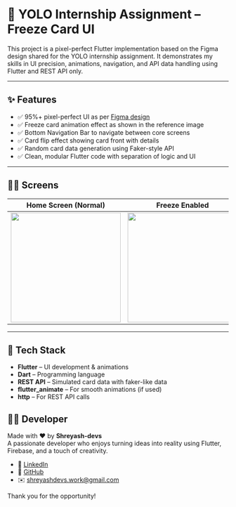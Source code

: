 # 🧊 YOLO Internship Assignment – Freeze Card UI

This project is a pixel-perfect Flutter implementation based on the Figma design shared for the YOLO internship assignment. It demonstrates my skills in UI precision, animations, navigation, and API data handling using Flutter and REST API only.

---

## ✨ Features

- ✅ 95%+ pixel-perfect UI as per [Figma design](https://www.figma.com/design/Bt4RVAPxsiVJDw6wZvpfn2/YOLO-Task-Jan-25?node-id=0-1&t=NfrKJVbuJIUuTAJ1-1)
- ✅ Freeze card animation effect as shown in the reference image
- ✅ Bottom Navigation Bar to navigate between core screens
- ✅ Card flip effect showing card front with details
- ✅ Random card data generation using Faker-style API
- ✅ Clean, modular Flutter code with separation of logic and UI

---

## 🧑‍💻 Screens

| Home Screen (Normal) | Freeze Enabled |
|----------------------|----------------|
| <img src="https://github.com/user-attachments/assets/e303266f-0702-46aa-8e85-20b5c5bf6f90" width="250"/> | <img src="https://github.com/user-attachments/assets/02f00393-7242-4795-88c4-8f1018fd63d8" width="250"/> |


---

## 🧰 Tech Stack

- **Flutter** – UI development & animations  
- **Dart** – Programming language  
- **REST API** – Simulated card data with faker-like data  
- **flutter_animate** – For smooth animations (if used)  
- **http** – For REST API calls  


## 👨‍💻 Developer

Made with ❤️ by **Shreyash-devs**  
A passionate developer who enjoys turning ideas into reality using Flutter, Firebase, and a touch of creativity.

- 🔗 [LinkedIn](https://www.linkedin.com/in/shreyashdubewar)  
- 📱 [GitHub](https://github.com/shreyash-devs)  
- ✉️ shreyashdevs.work@gmail.com


Thank you for the opportunity!
